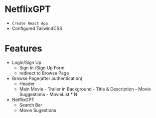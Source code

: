 # NetflixGPT
- `Create React App`
- Configured TailwindCSS

# Features
- Login/Sign Up
     - Sign In /Sign Up Form
     - redirect to Browse Page
- Browse Page(after authentication)
     - Header
     - Main Movie
           - Trailer in Background
           - Title & Description
           - Movie Suggestions
                  - MovieList * N
- NetflixGPT
     - Search Bar
     - Movie Sugestions                   
